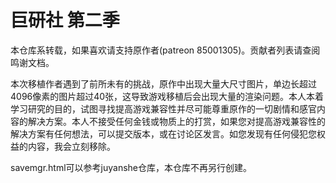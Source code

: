# 巨研社 第二季

本仓库系转载，如果喜欢请支持原作者(patreon 85001305)。贡献者列表请查阅鸣谢文档。

本次移植作者遇到了前所未有的挑战，原作中出现大量大尺寸图片，单边长超过4096像素的图片超过40张，这导致游戏移植后会出现大量的渲染问题。本人本着学习研究的目的，试图寻找提高游戏兼容性并尽可能尊重原作的一切剧情和感官内容的解决方案。本人不接受任何金钱或物质上的打赏，如果您对提高游戏兼容性的解决方案有任何想法，可以提交版本，或在讨论区发言。如您发现有任何侵犯您权益的内容，我会立刻移除。

savemgr.html可以参考juyanshe仓库，本仓库不再另行创建。

